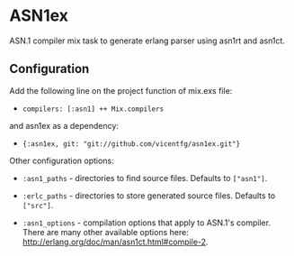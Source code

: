 ASN1ex
======

ASN.1 compiler mix task to generate erlang parser using asn1rt and asn1ct.

## Configuration

Add the following line on the project function of mix.exs file:

- `compilers: [:asn1] ++ Mix.compilers`

and asn1ex as a dependency:

- `{:asn1ex, git: "git://github.com/vicentfg/asn1ex.git"}`

Other configuration options:

- `:asn1_paths` - directories to find source files. Defaults to `["asn1"]`.

- `:erlc_paths` - directories to store generated source files. Defaults to
  `["src"]`.

- `:asn1_options` - compilation options that apply to ASN.1's compiler. There
  are many other available options here:
  http://erlang.org/doc/man/asn1ct.html#compile-2.
